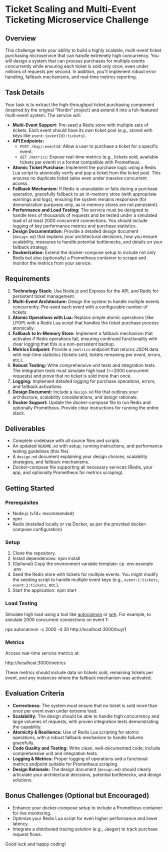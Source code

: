 # Ticket Scaling and Multi-Event Ticketing Microservice Challenge

## Overview

This challenge tests your ability to build a highly scalable, multi-event ticket purchasing microservice that can handle extremely high concurrency. You will design a system that can process purchases for multiple events concurrently while ensuring each ticket is sold only once, even under millions of requests per second. In addition, you'll implement robust error handling, fallback mechanisms, and real-time metrics reporting.

## Task Details

Your task is to extract the high-throughput ticket purchasing component (inspired by the original "Nordin" project) and extend it into a full-featured multi-event system. The service will:

- **Multi-Event Support:** Pre-seed a Redis store with multiple sets of tickets. Each event should have its own ticket pool (e.g., stored with keys like `event:{eventId}:tickets`).
- **API Endpoints:**
  - `POST /buy/:eventId`: Allow a user to purchase a ticket for a specific event.
  - `GET /metrics`: Expose real-time metrics (e.g., tickets sold, available tickets per event) in a format compatible with Prometheus.
- **Atomic Ticket Purchase:** Implement the purchase logic using a Redis Lua script to atomically verify and pop a ticket from the ticket pool. This ensures no duplicate ticket sales even under massive concurrent access.
- **Fallback Mechanism:** If Redis is unavailable or fails during a purchase operation, gracefully fallback to an in-memory store (with appropriate warnings and logs), ensuring the system remains responsive (for demonstration purposes only, as in-memory stores are not persistent).
- **Performance and Load Testing:** The service must be designed to handle tens of thousands of requests and be tested under a simulated load of at least 2000 concurrent connections. You should include logging of key performance metrics and purchase statistics.
- **Design Documentation:** Provide a detailed design document (`design.md`) that explains your architectural decisions, how you ensure scalability, measures to handle potential bottlenecks, and details on your fallback strategy.
- **Dockerization:** Extend the docker-compose setup to include not only Redis but also (optionally) a Prometheus container to scrape and monitor the metrics from your service.

## Requirements

1. **Technology Stack:** Use Node.js and Express for the API, and Redis for persistent ticket management.
2. **Multi-Event Architecture:** Design the system to handle multiple events concurrently. Pre-seed each event with a configurable number of tickets.
3. **Atomic Operations with Lua:** Replace simple atomic operations (like LPOP) with a Redis Lua script that handles the ticket purchase process atomically.
4. **Fallback to In-Memory Store:** Implement a fallback mechanism that activates if Redis operations fail, ensuring continued functionality with clear logging that this is a non-persistent backup.
5. **Metrics Endpoint:** Provide a `/metrics` endpoint that returns JSON data with real-time statistics (tickets sold, tickets remaining per event, errors, etc.).
6. **Robust Testing:** Write comprehensive unit tests and integration tests. The integration tests must simulate high load (>=2000 concurrent requests) and prove that no ticket is sold more than once.
7. **Logging:** Implement detailed logging for purchase operations, errors, and fallback activations.
8. **Design Document:** Include a `design.md` file that outlines your architecture, scalability considerations, and design rationale.
9. **Docker Support:** Update the docker-compose file to run Redis and optionally Prometheus. Provide clear instructions for running the entire stack.

## Deliverables

- Complete codebase with all source files and scripts.
- An updated `README.md` with setup, running instructions, and performance testing guidelines (this file).
- A `design.md` document explaining your design choices, scalability strategies, and fallback mechanisms.
- Docker-compose file supporting all necessary services (Redis, your app, and optionally Prometheus for metrics scraping).

## Getting Started

### Prerequisites

- Node.js (v14+ recommended)
- npm
- Redis (installed locally or via Docker, as per the provided docker-compose configuration)

### Setup

1. Clone the repository.
2. Install dependencies:
   npm install
3. (Optional) Copy the environment variable template:
   cp .env.example .env
4. Seed the Redis store with tickets for multiple events. You might modify the seeding script to handle multiple event keys (e.g., `event:1:tickets`, `event:2:tickets`, etc.).
5. Start the application:
   npm start

### Load Testing

Simulate high load using a tool like [autocannon](https://github.com/mcollina/autocannon) or [wrk](https://github.com/wg/wrk). For example, to simulate 2000 concurrent connections on event 1:

npx autocannon -c 2000 -d 30 http://localhost:3000/buy/1

### Metrics

Access real-time service metrics at:

http://localhost:3000/metrics

These metrics should include data on tickets sold, remaining tickets per event, and any instances where the fallback mechanism was activated.

## Evaluation Criteria

- **Correctness:** The system must ensure that no ticket is sold more than once per event even under extreme load.
- **Scalability:** The design should be able to handle high concurrency and large volumes of requests, with proven integration tests demonstrating the capability.
- **Atomicity & Resilience:** Use of Redis Lua scripting for atomic operations, with a robust fallback mechanism to handle failures gracefully.
- **Code Quality and Testing:** Write clean, well-documented code; include comprehensive unit and integration tests.
- **Logging & Metrics:** Proper logging of operations and a functional metrics endpoint suitable for Prometheus scraping.
- **Design Rationale:** The design document (`design.md`) should clearly articulate your architectural decisions, potential bottlenecks, and design solutions.

## Bonus Challenges (Optional but Encouraged)

- Enhance your docker-compose setup to include a Prometheus container for live monitoring.
- Optimize your Redis Lua script for even higher performance and lower latency.
- Integrate a distributed tracing solution (e.g., Jaeger) to track purchase request flows.

Good luck and happy coding!
